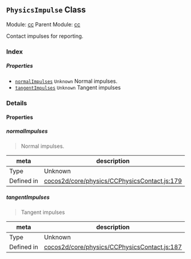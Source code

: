 ## `PhysicsImpulse` Class



Module: [cc](../modules/cc.md)
Parent Module: [cc](../modules/cc.md)


Contact impulses for reporting.



### Index

##### Properties

  - [`normalImpulses`](#normalimpulses) `Unknown` Normal impulses.
  - [`tangentImpulses`](#tangentimpulses) `Unknown` Tangent impulses





### Details


#### Properties


##### normalImpulses

> Normal impulses.

| meta | description |
|------|-------------|
| Type | Unknown |
| Defined in | [cocos2d/core/physics/CCPhysicsContact.js:179](https://github.com/cocos-creator/engine/blob/b4415d3f111db35eb92e588d63bcb560003ea469/cocos2d/core/physics/CCPhysicsContact.js#L179) |



##### tangentImpulses

> Tangent impulses

| meta | description |
|------|-------------|
| Type | Unknown |
| Defined in | [cocos2d/core/physics/CCPhysicsContact.js:187](https://github.com/cocos-creator/engine/blob/b4415d3f111db35eb92e588d63bcb560003ea469/cocos2d/core/physics/CCPhysicsContact.js#L187) |






